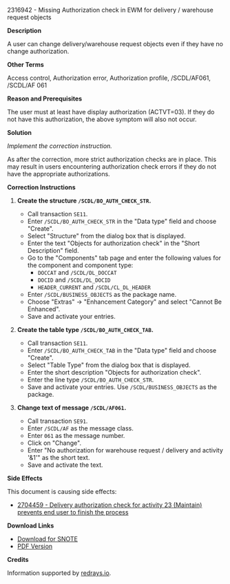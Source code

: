 2316942 - Missing Authorization check in EWM for delivery / warehouse request objects

**Description**

A user can change delivery/warehouse request objects even if they have no change authorization.

**Other Terms**

Access control, Authorization error, Authorization profile, /SCDL/AF061, /SCDL/AF 061

**Reason and Prerequisites**

The user must at least have display authorization (ACTVT=03). If they do not have this authorization, the above symptom will also not occur.

**Solution**

*Implement the correction instruction.*

As after the correction, more strict authorization checks are in place. This may result in users encountering authorization check errors if they do not have the appropriate authorizations.

**Correction Instructions**

1. **Create the structure `/SCDL/BO_AUTH_CHECK_STR`.**
   - Call transaction `SE11`.
   - Enter `/SCDL/BO_AUTH_CHECK_STR` in the "Data type" field and choose "Create".
   - Select "Structure" from the dialog box that is displayed.
   - Enter the text "Objects for authorization check" in the "Short Description" field.
   - Go to the "Components" tab page and enter the following values for the component and component type:
     - `DOCCAT` and `/SCDL/DL_DOCCAT`
     - `DOCID` and `/SCDL/DL_DOCID`
     - `HEADER_CURRENT` and `/SCDL/CL_DL_HEADER`
   - Enter `/SCDL/BUSINESS_OBJECTS` as the package name.
   - Choose "Extras" → "Enhancement Category" and select "Cannot Be Enhanced".
   - Save and activate your entries.

2. **Create the table type `/SCDL/BO_AUTH_CHECK_TAB`.**
   - Call transaction `SE11`.
   - Enter `/SCDL/BO_AUTH_CHECK_TAB` in the "Data type" field and choose "Create".
   - Select "Table Type" from the dialog box that is displayed.
   - Enter the short description "Objects for authorization check".
   - Enter the line type `/SCDL/BO_AUTH_CHECK_STR`.
   - Save and activate your entries. Use `/SCDL/BUSINESS_OBJECTS` as the package.

3. **Change text of message `/SCDL/AF061`.**
   - Call transaction `SE91`.
   - Enter `/SCDL/AF` as the message class.
   - Enter `061` as the message number.
   - Click on "Change".
   - Enter "No authorization for warehouse request / delivery and activity '&1'" as the short text.
   - Save and activate the text.

**Side Effects**

This document is causing side effects:

- [2704459 - Delivery authorization check for activity 23 (Maintain) prevents end user to finish the process](https://me.sap.com/notes/0002704459)

**Download Links**

- [Download for SNOTE](https://notesdownloads.sap.com/note/0040000013682432017)
- [PDF Version](https://userapps.support.sap.com/sap/support/sfm/notes/print/0002316942?language=en-US&token=0C25A797C9662789BC0108C3A6D16E62)

**Credits**

Information supported by [redrays.io](https://redrays.io).